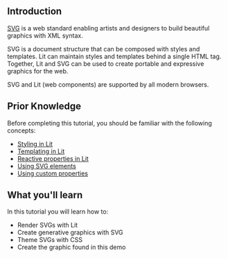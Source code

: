 ## Introduction

[SVG](https://www.w3.org/Graphics/SVG/) is a web standard enabling
artists and designers to build beautiful graphics with XML syntax.

SVG is a document structure that can be composed with styles and templates.
Lit can maintain styles and templates behind a single HTML tag. Together, Lit
and SVG can be used to create portable and expressive graphics for
the web.

SVG and Lit (web components) are supported by all modern browsers.

## Prior Knowledge

Before completing this tutorial, you should be familiar with the following
concepts:

- [Styling in Lit](https://Lit.dev/docs/components/styles/)
- [Templating in Lit](https://Lit.dev/docs/templates/overview/)
- [Reactive properties in Lit](https://lit.dev/docs/components/properties/)
- [Using SVG elements](https://developer.mozilla.org/en-US/docs/Web/SVG/Element)
- [Using custom properties](https://developer.mozilla.org/en-US/docs/Web/CSS/--*)

## What you'll learn

In this tutorial you will learn how to:

- Render SVGs with Lit
- Create generative graphics with SVG
- Theme SVGs with CSS
- Create the graphic found in this demo